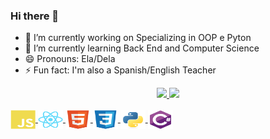 ### Hi there 👋

- 🔭 I’m currently working on Specializing in OOP e Pyton
- 🌱 I’m currently learning Back End and Computer Science
- 😄 Pronouns: Ela/Dela
- ⚡ Fun fact: I'm also a Spanish/English Teacher 

<div align="center">
  <a href="https://github.com/RaquelBassoSuzie">
  <img height="180em" src="https://github-readme-stats.vercel.app/api?username=RaquelBassoSuzie&show_icons=true&theme=dracula&include_all_commits=true&count_private=true"/>
  <img height="180em" src="https://github-readme-stats.vercel.app/api/top-langs/?username=RaquelBassoSuzie&layout=compact&langs_count=7&theme=dracula"/>                                                                                              
 </div>
 

 <div style="display: inline_block"><br>
  <img align="center" alt="Ra-Js" height="30" width="40" src="https://raw.githubusercontent.com/devicons/devicon/master/icons/javascript/javascript-plain.svg">
  <img align="center" alt="Ra-React" height="30" width="40" src="https://raw.githubusercontent.com/devicons/devicon/master/icons/react/react-original.svg">
  <img align="center" alt="Ra-HTML" height="30" width="40" src="https://raw.githubusercontent.com/devicons/devicon/master/icons/html5/html5-original.svg">
  <img align="center" alt="Ra-CSS" height="30" width="40" src="https://raw.githubusercontent.com/devicons/devicon/master/icons/css3/css3-original.svg">
  <img align="center" alt="Ra-Python" height="30" width="40" src="https://raw.githubusercontent.com/devicons/devicon/master/icons/python/python-original.svg">
  <img align="center" alt="Ra-Csharp" height="30" width="40" src="https://raw.githubusercontent.com/devicons/devicon/master/icons/csharp/csharp-original.svg">
 </div>
 


